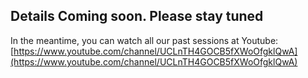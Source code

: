 ## Details Coming soon. Please stay tuned

In the meantime, you can watch all our past sessions at Youtube: [https://www.youtube.com/channel/UCLnTH4GOCB5fXWoOfgklQwA](https://www.youtube.com/channel/UCLnTH4GOCB5fXWoOfgklQwA)

<!-- # Episode 1 - Hello World

![](PM-S01E01.png)

In this episode, we will see the most important questions which a product manager has to answer even before starting to build out a product. Why, What, How and Who. Will be talking about this in detail and how to go about answering these questions.

## Stream Links

Youtube: https://www.youtube.com/watch?v=8R8exodpyWs

Twitch: https://www.twitch.tv/timecampus

Facebook: https://www.facebook.com/timecampustech/live/

Mixer: https://mixer.com/timecampus

Periscope: https://periscope.tv/timecampus

Smashcast: https://www.smashcast.tv/timecampus

## Schedule

[June 15th 2020, 9:00 PM - 9:45 PM Indian Standard Time (IST)](https://calendar.google.com/event?action=TEMPLATE&tmeid=M2xpOXFjZjNoa2Y0bzJqcmhmYWtwaDMwN2sgdGltZWNhbXB1cy5jb21fM2hxNHB0a3MwbGUycm5kMGowMW82MDE0YWdAZw&tmsrc=timecampus.com_3hq4ptks0le2rnd0j01o6014ag%40group.calendar.google.com)

30 minutes for the session, 15 minutes for Q&A and random chat

## Agenda

The agenda of this session are as follows

- [ ] About Timecampus
- [ ] Introduction to this series
- [ ] A brief overview about the topics we will cover with details on the schedule
- [ ] Prerequisites & Expectations
- [ ] Ways to mutually engage and collaborate with each other

## Resources

[View Slides](#) (Will be available immediately after the session)

[Session Recording](#) (Will be available immediately after the session)

[Article](#) (Will be available immediately after the session)

## Speaker(s)

- [Vignesh T.V.](http://tvvignesh.com/)

---

## Links

[Support us on Patreon](https://www.patreon.com/timecampus)

[Timecampus Alpha Participation](https://docs.google.com/forms/d/1-fHizPhuXqDKqFZ2ns7Ttl00mT13DtjsRbHE5KtpxXs/viewform)

[Timecampus Careers & Internships](https://docs.google.com/forms/d/1jHW-I5yjHl49itwoyM5xxYUao0X1fbnnoxJd78fS5u8/viewform)

[Investors](https://docs.google.com/forms/d/13jkHPdvqoMDNsyzpC8-Dbv0lai8bXOvOLIovey7hfUM/viewform)

[For Consultancy](https://docs.google.com/forms/d/e/1FAIpQLSeCb-Pu7Hcnh7oRvleRka2VW8EVZ6d8cNEccV7jKVmzhE6ilg/viewform) -->